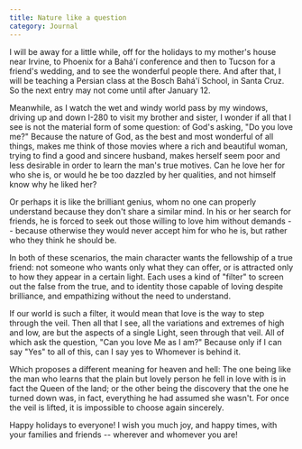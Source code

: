 ```yaml
---
title: Nature like a question
category: Journal
---
```


I will be away for a little while, off for the holidays to my mother's
house near Irvine, to Phoenix for a Bahá'í conference and then to Tucson
for a friend's wedding, and to see the wonderful people there.  And
after that, I will be teaching a Persian class at the Bosch Bahá'í
School, in Santa Cruz.  So the next entry may not come until after
January 12.

Meanwhile, as I watch the wet and windy world pass by my windows,
driving up and down I-280 to visit my brother and sister, I wonder if
all that I see is not the material form of some question: of God's
asking, "Do you love me?"  Because the nature of God, as the best and
most wonderful of all things, makes me think of those movies where a
rich and beautiful woman, trying to find a good and sincere husband,
makes herself seem poor and less desirable in order to learn the man's
true motives.  Can he love her for who she is, or would he be too
dazzled by her qualities, and not himself know why he liked her?

Or perhaps it is like the brilliant genius, whom no one can properly
understand because they don't share a similar mind.  In his or her
search for friends, he is forced to seek out those willing to love him
without demands -- because otherwise they would never accept him for who
he is, but rather who they think he should be.

In both of these scenarios, the main character wants the fellowship of a
true friend: not someone who wants only what they can offer, or is
attracted only to how they appear in a certain light.  Each uses a kind
of "filter" to screen out the false from the true, and to identity those
capable of loving despite brilliance, and empathizing without the need
to understand.

If our world is such a filter, it would mean that love is the way to
step through the veil.  Then all that I see, all the variations and
extremes of high and low, are but the aspects of a single Light, seen
through that veil.  All of which ask the question, "Can you love Me as I
am?"  Because only if I can say "Yes" to all of this, can I say yes to
Whomever is behind it.

Which proposes a different meaning for heaven and hell: The one being
like the man who learns that the plain but lovely person he fell in love
with is in fact the Queen of the land; or the other being the discovery
that the one he turned down was, in fact, everything he had assumed she
wasn't.  For once the veil is lifted, it is impossible to choose again
sincerely.

Happy holidays to everyone!  I wish you much joy, and happy times, with
your families and friends -- wherever and whomever you are!


